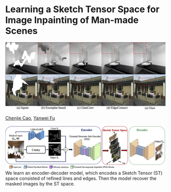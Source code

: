 # Learning a Sketch Tensor Space for Image Inpainting of Man-made Scenes
![teaser](assets/teaser_new.png)

[Chenjie Cao](https://github.com/ewrfcas),
[Yanwei Fu](http://yanweifu.github.io/)

![teaser](assets/overview_new1.png)
We learn an encoder-decoder model, which encodes a Sketch Tensor (ST) space consisted of refined lines and edges. Then the model recover the masked images by the ST space. 
